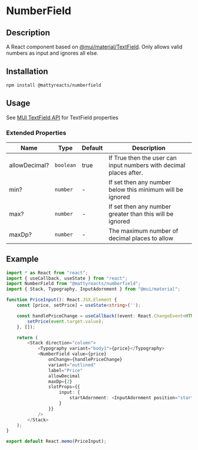 # NumberField
## Description
A React component based on [@mui/material/TextField](https://mui.com/material-ui/react-text-field/). Only allows
valid numbers as input and ignores all else.

## Installation
`npm install @mattyreacts/numberfield`

## Usage
See [MUI TextField API](https://mui.com/material-ui/api/text-field/) for TextField properties

### Extended Properties

| Name          | Type      | Default | Description                                                          |
|---------------|-----------|---------|----------------------------------------------------------------------|
| allowDecimal? | `boolean` | true    | If True then the user can input numbers with decimal places after.   |
| min?          | `number`  | -       | If set then any number below this minimum will be ignored            |
| max?          | `number`  | -       | If set then any number greater than this will be ignored             |
| maxDp?        | `number`  | -       | The maximum number of decimal places to allow                        |

## Example
```ts
import * as React from "react";
import { useCallback, useState } from "react";
import NumberField from "@mattyreacts/numberfield";
import { Stack, Typography, InputAdornment } from "@mui/material";

function PriceInput(): React.JSX.Element {
    const [price, setPrice] = useState<string>('');

    const handlePriceChange = useCallback((event: React.ChangeEvent<HTMLInputElement>) => {
        setPrice(event.target.value);
    }, []);

    return (
        <Stack direction="column">
            <Typography variant="body1">{price}</Typography>
            <NumberField value={price}
                onChange={handlePriceChange}
                variant="outlined"
                label="Price"
                allowDecimal
                maxDp={2}
                slotProps={{
                    input: {
                        startAdornment: <InputAdornment position="start">$</InputAdornment>
                    }
                }} 
            />
        </Stack>
    );
}

export default React.memo(PriceInput);
```
